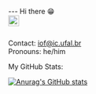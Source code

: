 --- Hi there 😁 <br />
<a href="https://www.linkedin.com/in/italooliveiraf/">
  <img align="left" alt="Italo's LinkedIn" width="22px" src="https://raw.githubusercontent.com/peterthehan/peterthehan/master/assets/linkedin.svg" />
</a>
<br />
<br />

Contact: <a rel="me" href="mailto:iof@ic.ufal.br">iof@ic.ufal.br</a><br/>
Pronouns: he/him<br/>

My GitHub Stats:

[![Anurag's GitHub stats](https://github-readme-stats.vercel.app/api?username=italoof01)](https://github.com/anuraghazra/github-readme-stats)

